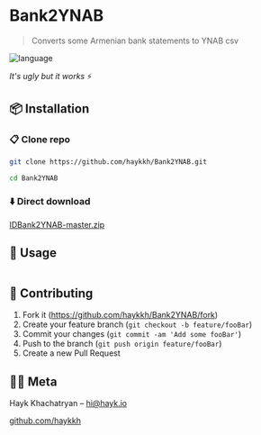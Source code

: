 
# Bank2YNAB

> Converts some Armenian bank statements to YNAB csv

![language](https://img.shields.io/badge/python-blue.svg?style=flat-square)

_It's ugly but it works_ ⚡

## 📦 Installation

### 📋 Clone repo

```sh
git clone https://github.com/haykkh/Bank2YNAB.git

cd Bank2YNAB
```

### ⬇️ Direct download

[IDBank2YNAB-master.zip](https://github.com/haykkh/Bank2YNAB/archive/master.zip)

## 🚀 Usage

```sh
```

## 📝 Contributing

1. Fork it (<https://github.com/haykkh/Bank2YNAB/fork>)
2. Create your feature branch (`git checkout -b feature/fooBar`)
3. Commit your changes (`git commit -am 'Add some fooBar'`)
4. Push to the branch (`git push origin feature/fooBar`)
5. Create a new Pull Request

## 👨🏻 Meta

Hayk Khachatryan – [hi@hayk.io](mailto:hi@hayk.io)

[github.com/haykkh](https://github.com/haykkh/)